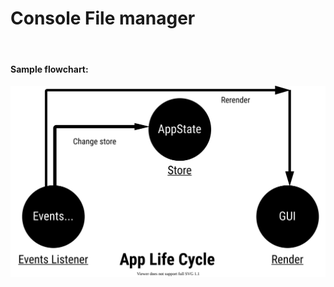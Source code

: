 # Console File manager

&nbsp;

#### Sample flowchart:

![alt text](app-scheme.svg "sample flowchart")

